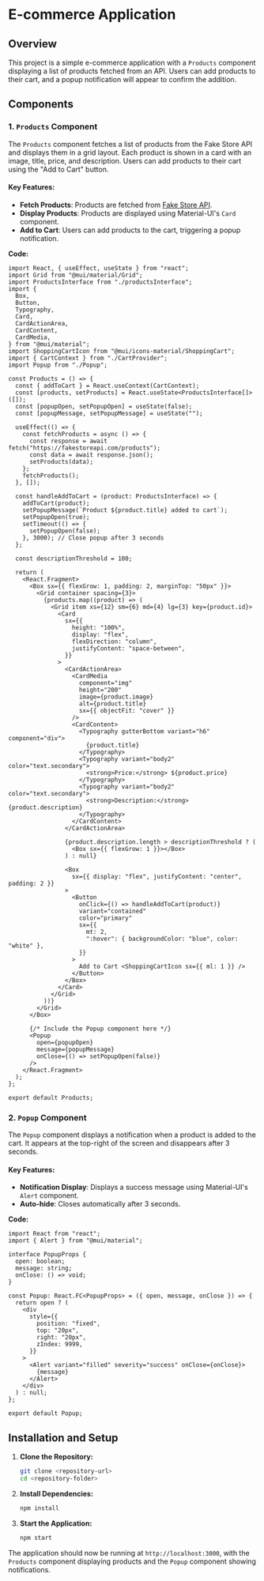 # E-commerce Application

## Overview

This project is a simple e-commerce application with a `Products` component displaying a list of products fetched from an API. Users can add products to their cart, and a popup notification will appear to confirm the addition.

## Components

### 1. `Products` Component

The `Products` component fetches a list of products from the Fake Store API and displays them in a grid layout. Each product is shown in a card with an image, title, price, and description. Users can add products to their cart using the "Add to Cart" button.

#### Key Features:

- **Fetch Products**: Products are fetched from [Fake Store API](https://fakestoreapi.com/products).
- **Display Products**: Products are displayed using Material-UI's `Card` component.
- **Add to Cart**: Users can add products to the cart, triggering a popup notification.

**Code:**

```tsx
import React, { useEffect, useState } from "react";
import Grid from "@mui/material/Grid";
import ProductsInterface from "./productsInterface";
import {
  Box,
  Button,
  Typography,
  Card,
  CardActionArea,
  CardContent,
  CardMedia,
} from "@mui/material";
import ShoppingCartIcon from "@mui/icons-material/ShoppingCart";
import { CartContext } from "./CartProvider";
import Popup from "./Popup";

const Products = () => {
  const { addToCart } = React.useContext(CartContext);
  const [products, setProducts] = React.useState<ProductsInterface[]>([]);
  const [popupOpen, setPopupOpen] = useState(false);
  const [popupMessage, setPopupMessage] = useState("");

  useEffect(() => {
    const fetchProducts = async () => {
      const response = await fetch("https://fakestoreapi.com/products");
      const data = await response.json();
      setProducts(data);
    };
    fetchProducts();
  }, []);

  const handleAddToCart = (product: ProductsInterface) => {
    addToCart(product);
    setPopupMessage(`Product ${product.title} added to cart`);
    setPopupOpen(true);
    setTimeout(() => {
      setPopupOpen(false);
    }, 3000); // Close popup after 3 seconds
  };

  const descriptionThreshold = 100;

  return (
    <React.Fragment>
      <Box sx={{ flexGrow: 1, padding: 2, marginTop: "50px" }}>
        <Grid container spacing={3}>
          {products.map((product) => (
            <Grid item xs={12} sm={6} md={4} lg={3} key={product.id}>
              <Card
                sx={{
                  height: "100%",
                  display: "flex",
                  flexDirection: "column",
                  justifyContent: "space-between",
                }}
              >
                <CardActionArea>
                  <CardMedia
                    component="img"
                    height="200"
                    image={product.image}
                    alt={product.title}
                    sx={{ objectFit: "cover" }}
                  />
                  <CardContent>
                    <Typography gutterBottom variant="h6" component="div">
                      {product.title}
                    </Typography>
                    <Typography variant="body2" color="text.secondary">
                      <strong>Price:</strong> ${product.price}
                    </Typography>
                    <Typography variant="body2" color="text.secondary">
                      <strong>Description:</strong> {product.description}
                    </Typography>
                  </CardContent>
                </CardActionArea>

                {product.description.length > descriptionThreshold ? (
                  <Box sx={{ flexGrow: 1 }}></Box>
                ) : null}

                <Box
                  sx={{ display: "flex", justifyContent: "center", padding: 2 }}
                >
                  <Button
                    onClick={() => handleAddToCart(product)}
                    variant="contained"
                    color="primary"
                    sx={{
                      mt: 2,
                      ":hover": { backgroundColor: "blue", color: "white" },
                    }}
                  >
                    Add to Cart <ShoppingCartIcon sx={{ ml: 1 }} />
                  </Button>
                </Box>
              </Card>
            </Grid>
          ))}
        </Grid>
      </Box>

      {/* Include the Popup component here */}
      <Popup
        open={popupOpen}
        message={popupMessage}
        onClose={() => setPopupOpen(false)}
      />
    </React.Fragment>
  );
};

export default Products;
```

### 2. `Popup` Component

The `Popup` component displays a notification when a product is added to the cart. It appears at the top-right of the screen and disappears after 3 seconds.

#### Key Features:

- **Notification Display**: Displays a success message using Material-UI's `Alert` component.
- **Auto-hide**: Closes automatically after 3 seconds.

**Code:**

```tsx
import React from "react";
import { Alert } from "@mui/material";

interface PopupProps {
  open: boolean;
  message: string;
  onClose: () => void;
}

const Popup: React.FC<PopupProps> = ({ open, message, onClose }) => {
  return open ? (
    <div
      style={{
        position: "fixed",
        top: "20px",
        right: "20px",
        zIndex: 9999,
      }}
    >
      <Alert variant="filled" severity="success" onClose={onClose}>
        {message}
      </Alert>
    </div>
  ) : null;
};

export default Popup;
```

## Installation and Setup

1. **Clone the Repository:**

   ```bash
   git clone <repository-url>
   cd <repository-folder>
   ```

2. **Install Dependencies:**

   ```bash
   npm install
   ```

3. **Start the Application:**
   ```bash
   npm start
   ```

The application should now be running at `http://localhost:3000`, with the `Products` component displaying products and the `Popup` component showing notifications.
